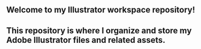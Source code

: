 ## Welcome to my Illustrator workspace repository!
## This repository is where I organize and store my Adobe Illustrator files and related assets.
